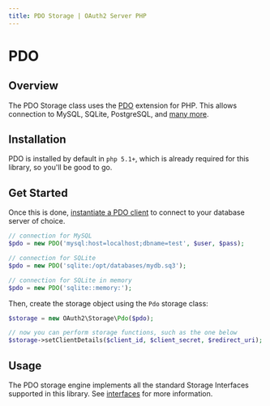 ```yaml
---
title: PDO Storage | OAuth2 Server PHP
---
```


# PDO

## Overview

The PDO Storage class uses the [PDO](http://www.php.net/manual/en/book.pdo.php)
extension for PHP. This allows connection to MySQL, SQLite, PostgreSQL, and
[many more](http://www.php.net/manual/en/pdo.drivers.php).

## Installation

PDO is installed by default in `php 5.1+`, which is already required for this library,
so you'll be good to go.

## Get Started

Once this is done, [instantiate a PDO client](http://www.php.net/manual/en/pdo.connections.php)
to connect to your database server of choice.

```php
// connection for MySQL
$pdo = new PDO('mysql:host=localhost;dbname=test', $user, $pass);

// connection for SQLite
$pdo = new PDO('sqlite:/opt/databases/mydb.sq3');

// connection for SQLite in memory
$pdo = new PDO('sqlite::memory:');
```

Then, create the storage object using the `Pdo` storage class:

```php
$storage = new OAuth2\Storage\Pdo($pdo);

// now you can perform storage functions, such as the one below
$storage->setClientDetails($client_id, $client_secret, $redirect_uri);
```

## Usage

The PDO storage engine implements all the standard Storage Interfaces supported
in this library.  See [interfaces](../interfaces) for more information.
